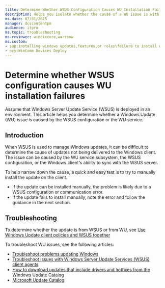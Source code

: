 ```yaml
---
title: Determine Whether WSUS Configuration Causes WU Installation Failures
description: Helps you isolate whether the cause of a WU issue is with the WSUS configuration or the WU service.
ms.date: 07/01/2025
manager: dcscontentpm
audience: itpro
ms.topic: troubleshooting
ms.reviewer: winciccore,warrenw
ms.custom:
- sap:installing windows updates,features,or roles\failure to install windows updates
- pcy:WinComm Devices Deploy
---
```

# Determine whether WSUS configuration causes WU installation failures

Assume that Windows Server Update Service (WSUS) is deployed in an environment. This article helps you determine whether a Windows Update (WU) issue is caused by the WSUS configuration or the WU service.

## Introduction

When WSUS is used to manage Windows updates, it can be difficult to determine the cause of updates not being delivered to the Windows client. The issue can be caused by the WU service subsystem, the WSUS configuration, or the Windows client's ability to sync with the WSUS server.

To help narrow down the cause, a quick and easy test is to try to manually install the update on the client.

- If the update can be installed manually, the problem is likely due to a WSUS configuration or communication error.
- If the update fails to install manually, note the error and follow the guidance in the next section.

## Troubleshooting

To determine whether the update is from WSUS or from WU, see [Use Windows Update client policies and WSUS together](/windows/deployment/update/wufb-wsus)

To troubleshoot WU issues, see the following articles:

- [Troubleshoot problems updating Windows](https://support.microsoft.com/en-us/windows/troubleshoot-problems-updating-windows-188c2b0f-10a7-d72f-65b8-32d177eb136c)
- [Troubleshoot issues with Windows Server Update Services (WSUS) client agents](../../mem/configmgr/update-management/troubleshoot-issues-with-wsus-client-agents.md)
- [How to download updates that include drivers and hotfixes from the Windows Update Catalog](download-updates-drivers-hotfixes-windows-update-catalog.md)
- [Microsoft Update Catalog](https://catalog.update.microsoft.com/home.aspx)
